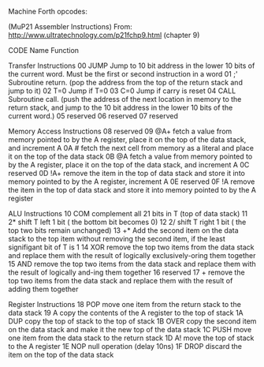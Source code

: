 Machine Forth opcodes:

 (MuP21 Assembler Instructions)
From: http://www.ultratechnology.com/p21fchp9.html (chapter 9)

   CODE Name     Function

   Transfer Instructions
   00   JUMP     Jump to 10 bit address in the lower 10
                 bits of the current word.  Must be the
                 first or second instruction in a word
   01   ;'       Subroutine return.  (pop the address
                 from the top of the return stack and
                 jump to it)
   02   T=0      Jump if T=0
   03   C=0      Jump if carry is reset
   04   CALL     Subroutine call.  (push the address of
                 the next location in memory to the
                 return stack, and jump to the 10 bit
                 address in the lower 10 bits of the
                 current word.)
   05            reserved
   06            reserved
   07            reserved

   Memory Access Instructions
   08            reserved
   09   @A+      fetch a value from memory pointed to by
                 the A register, place it on the top of
                 the data stack, and increment A
   0A   #        fetch the next cell from memory as a
                 literal and place it on the top of the
                 data stack
   0B   @A       fetch a value from memory pointed to by
                 the A register, place it on the top of
                 the data stack, and increment A
   0C            reserved
   0D   !A+      remove the item in the top of data stack
                 and store it into memory pointed to by
                 the A register, increment A
   0E            reserved
   0F   !A       remove the item in the top of data stack
                 and store it into memory pointed to by
                 the A register

   ALU Instructions
   10   COM      complement all 21 bits in T (top of data
                 stack)
   11   2*       shift T left 1 bit ( the bottom bit
                 becomes 0)
   12   2/       shift T right 1 bit ( the top two bits
                 remain unchanged)
   13   +*       Add the second item on the data stack to
                 the top item without removing the second
                 item, if  the least signifigant bit of T
                 is 1
   14   XOR      remove the top two items from the data
                 stack and replace them with the result
                 of logically exclusively-oring them
                 together
   15   AND      remove the top two items from the data
                 stack and replace them with the result
                 of logically and-ing them together
   16            reserved
   17   +        remove the top two items from the data
                 stack and replace them with the result
                 of adding them together

   Register Instructions
   18   POP      move one item from the return stack to
                 the data stack
   19   A        copy the contents of the A register to
                 the top of stack
   1A   DUP      copy the top of stack to the top of
                 stack
   1B   OVER     copy the second item on the data stack
                 and make it the new top of the data
                 stack
   1C   PUSH     move one item from the data stack to the
                 return stack
   1D   A!       move the top of stack to the A register
   1E   NOP      null operation (delay 10ns)
   1F   DROP     discard the item on the top of the data
                 stack
